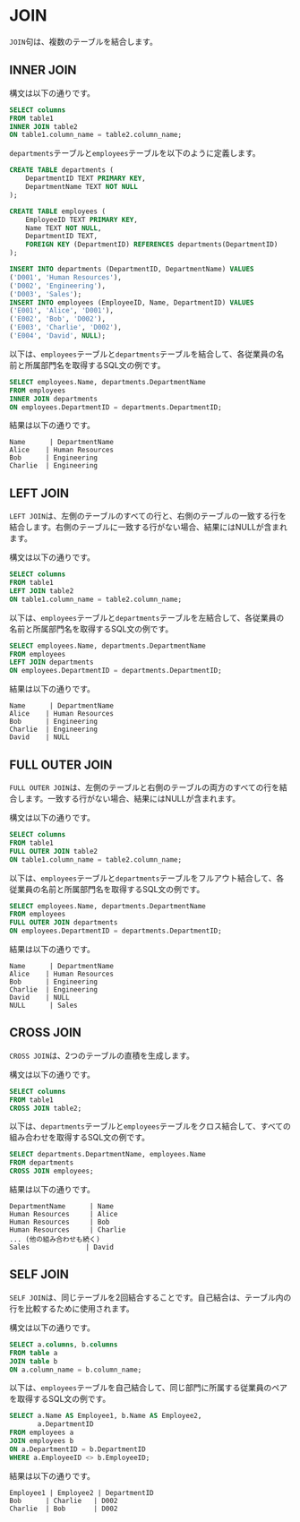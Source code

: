 # JOIN

`JOIN`句は、複数のテーブルを結合します。


## INNER JOIN

構文は以下の通りです。

```sql
SELECT columns
FROM table1
INNER JOIN table2
ON table1.column_name = table2.column_name;
```

`departments`テーブルと`employees`テーブルを以下のように定義します。

```sql
CREATE TABLE departments (
    DepartmentID TEXT PRIMARY KEY,
    DepartmentName TEXT NOT NULL
);

CREATE TABLE employees (
    EmployeeID TEXT PRIMARY KEY,
    Name TEXT NOT NULL,
    DepartmentID TEXT,
    FOREIGN KEY (DepartmentID) REFERENCES departments(DepartmentID)
);

INSERT INTO departments (DepartmentID, DepartmentName) VALUES
('D001', 'Human Resources'),
('D002', 'Engineering'),
('D003', 'Sales');
INSERT INTO employees (EmployeeID, Name, DepartmentID) VALUES
('E001', 'Alice', 'D001'),
('E002', 'Bob', 'D002'),
('E003', 'Charlie', 'D002'),
('E004', 'David', NULL);
```

以下は、`employees`テーブルと`departments`テーブルを結合して、各従業員の名前と所属部門名を取得するSQL文の例です。

```sql
SELECT employees.Name, departments.DepartmentName
FROM employees
INNER JOIN departments
ON employees.DepartmentID = departments.DepartmentID;
```

結果は以下の通りです。

```
Name      | DepartmentName
Alice    | Human Resources
Bob      | Engineering
Charlie  | Engineering
```

## LEFT JOIN

`LEFT JOIN`は、左側のテーブルのすべての行と、右側のテーブルの一致する行を結合します。右側のテーブルに一致する行がない場合、結果にはNULLが含まれます。

構文は以下の通りです。

```sql
SELECT columns
FROM table1
LEFT JOIN table2
ON table1.column_name = table2.column_name;
```

以下は、`employees`テーブルと`departments`テーブルを左結合して、各従業員の名前と所属部門名を取得するSQL文の例です。

```sql
SELECT employees.Name, departments.DepartmentName
FROM employees
LEFT JOIN departments
ON employees.DepartmentID = departments.DepartmentID;
```

結果は以下の通りです。

```
Name      | DepartmentName
Alice    | Human Resources
Bob      | Engineering
Charlie  | Engineering
David    | NULL
```

## FULL OUTER JOIN

`FULL OUTER JOIN`は、左側のテーブルと右側のテーブルの両方のすべての行を結合します。一致する行がない場合、結果にはNULLが含まれます。

構文は以下の通りです。

```sql
SELECT columns
FROM table1
FULL OUTER JOIN table2
ON table1.column_name = table2.column_name;
```

以下は、`employees`テーブルと`departments`テーブルをフルアウト結合して、各従業員の名前と所属部門名を取得するSQL文の例です。

```sql
SELECT employees.Name, departments.DepartmentName
FROM employees
FULL OUTER JOIN departments
ON employees.DepartmentID = departments.DepartmentID;
```

結果は以下の通りです。

```
Name      | DepartmentName
Alice    | Human Resources
Bob      | Engineering
Charlie  | Engineering
David    | NULL
NULL      | Sales
```

## CROSS JOIN

`CROSS JOIN`は、2つのテーブルの直積を生成します。

構文は以下の通りです。

```sql
SELECT columns
FROM table1
CROSS JOIN table2;
```

以下は、`departments`テーブルと`employees`テーブルをクロス結合して、すべての組み合わせを取得するSQL文の例です。

```sql
SELECT departments.DepartmentName, employees.Name
FROM departments
CROSS JOIN employees;
```

結果は以下の通りです。

```
DepartmentName      | Name
Human Resources     | Alice
Human Resources     | Bob
Human Resources     | Charlie
... (他の組み合わせも続く)
Sales              | David
```

## SELF JOIN

`SELF JOIN`は、同じテーブルを2回結合することです。自己結合は、テーブル内の行を比較するために使用されます。

構文は以下の通りです。

```sql
SELECT a.columns, b.columns
FROM table a
JOIN table b
ON a.column_name = b.column_name;
```

以下は、`employees`テーブルを自己結合して、同じ部門に所属する従業員のペアを取得するSQL文の例です。

```sql
SELECT a.Name AS Employee1, b.Name AS Employee2, 
       a.DepartmentID
FROM employees a
JOIN employees b
ON a.DepartmentID = b.DepartmentID
WHERE a.EmployeeID <> b.EmployeeID;
```

結果は以下の通りです。

```
Employee1 | Employee2 | DepartmentID
Bob      | Charlie   | D002
Charlie  | Bob       | D002
```